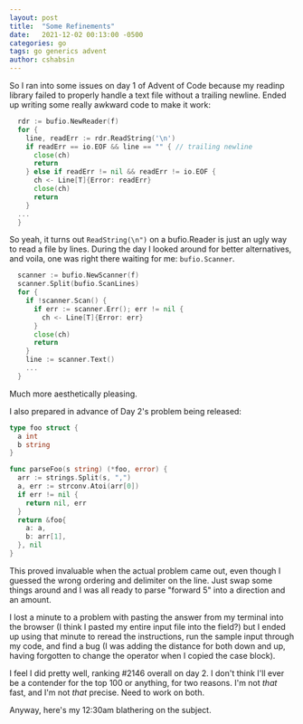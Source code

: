 ```yaml
---
layout: post
title:  "Some Refinements"
date:   2021-12-02 00:13:00 -0500
categories: go
tags: go generics advent
author: cshabsin
---
```

So I ran into some issues on day 1 of Advent of Code because my readinp
library failed to properly handle a text file without a trailing newline.
Ended up writing some really awkward code to make it work:

```go
  rdr := bufio.NewReader(f)
  for {
    line, readErr := rdr.ReadString('\n')
    if readErr == io.EOF && line == "" { // trailing newline
      close(ch)
      return
    } else if readErr != nil && readErr != io.EOF {
      ch <- Line[T]{Error: readErr}
      close(ch)
      return
    }
  ...
  }
```

So yeah, it turns out `ReadString(\n")` on a bufio.Reader is just an ugly way
to read a file by lines. During the day I looked around for better
alternatives, and voila, one was right there waiting for me: `bufio.Scanner`.

```go
  scanner := bufio.NewScanner(f)
  scanner.Split(bufio.ScanLines)
  for {
    if !scanner.Scan() {
      if err := scanner.Err(); err != nil {
        ch <- Line[T]{Error: err}
      }
      close(ch)
      return
    }
    line := scanner.Text()
	...
  }
```

Much more aesthetically pleasing.

I also prepared in advance of Day 2's problem being released:

```go
type foo struct {
  a int
  b string
}

func parseFoo(s string) (*foo, error) {
  arr := strings.Split(s, ",")
  a, err := strconv.Atoi(arr[0])
  if err != nil {
    return nil, err
  }
  return &foo{
    a: a,
    b: arr[1],
  }, nil
}
```

This proved invaluable when the actual problem came out, even though I
guessed the wrong ordering and delimiter on the line. Just swap some things
around and I was all ready to parse "forward 5" into a direction and an
amount.

I lost a minute to a problem with pasting the answer from my terminal into
the browser (I think I pasted my entire input file into the field?) but I
ended up using that minute to reread the instructions, run the sample input
through my code, and find a bug (I was adding the distance for both down 
and up, having forgotten to change the operator when I copied the case block).

I feel I did pretty well, ranking #2146 overall on day 2. I don't think I'll
ever be a contender for the top 100 or anything, for two reasons. I'm not
*that* fast, and I'm not *that* precise. Need to work on both.

Anyway, here's my 12:30am blathering on the subject.
